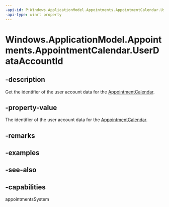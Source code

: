 ```yaml
---
-api-id: P:Windows.ApplicationModel.Appointments.AppointmentCalendar.UserDataAccountId
-api-type: winrt property
---
```


<!-- Property syntax
public string UserDataAccountId { get; }
-->

# Windows.ApplicationModel.Appointments.AppointmentCalendar.UserDataAccountId

## -description
Get the identifier of the user account data for the [AppointmentCalendar](appointmentcalendar.md).

## -property-value
The identifier of the user account data for the [AppointmentCalendar](appointmentcalendar.md).

## -remarks

## -examples

## -see-also

## -capabilities
appointmentsSystem
